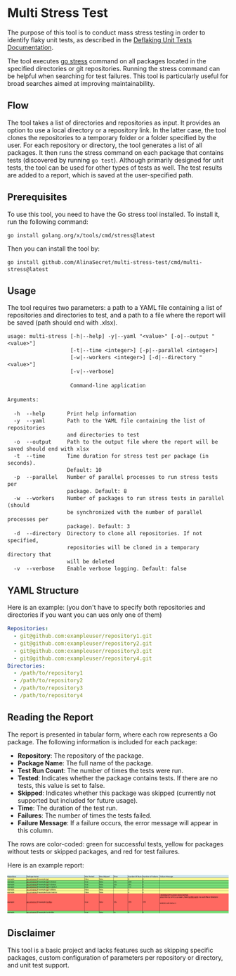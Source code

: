 # Multi Stress Test



The purpose of this tool is to conduct mass stress testing in order to identify flaky unit tests, as described in the [Deflaking Unit Tests Documentation](https://github.com/kubernetes/community/blob/master/contributors/devel/sig-testing/flaky-tests.md#deflaking-unit-tests).

The tool executes [go stress](https://pkg.go.dev/golang.org/x/tools/cmd/stress) command on all packages located in the specified directories or git repositories. Running the stress command can be helpful when searching for test failures. This tool is particularly useful for broad searches aimed at improving maintainability.

## Flow

The tool takes a list of directories and repositories as input. It provides an option to use a local directory or a repository link. In the latter case, the tool clones the repositories to a temporary folder or a folder specified by the user. For each repository or directory, the tool generates a list of all packages. It then runs the stress command on each package that contains tests (discovered by running `go test`). Although primarily designed for unit tests, the tool can be used for other types of tests as well. The test results are added to a report, which is saved at the user-specified path.

## Prerequisites

To use this tool, you need to have the Go stress tool installed. To install it, run the following command: 

```
go install golang.org/x/tools/cmd/stress@latest
```

Then you can install the tool by:

```
go install github.com/AlinaSecret/multi-stress-test/cmd/multi-stress@latest
```

## Usage

The tool requires two parameters: a path to a YAML file containing a list of repositories and directories to test, and a path to a file where the report will be saved (path should end with .xlsx).

```
usage: multi-stress [-h|--help] -y|--yaml "<value>" [-o|--output "<value>"]
                    [-t|--time <integer>] [-p|--parallel <integer>]
                    [-w|--workers <integer>] [-d|--directory "<value>"]
                    [-v|--verbose]

                    Command-line application

Arguments:

  -h  --help       Print help information
  -y  --yaml       Path to the YAML file containing the list of repositories
                   and directories to test
  -o  --output     Path to the output file where the report will be saved should end with xlsx
  -t  --time       Time duration for stress test per package (in seconds).
                   Default: 10
  -p  --parallel   Number of parallel processes to run stress tests per
                   package. Default: 8
  -w  --workers    Number of packages to run stress tests in parallel (should
                   be synchronized with the number of parallel processes per
                   package). Default: 3
  -d  --directory  Directory to clone all repositories. If not specified,
                   repositories will be cloned in a temporary directory that
                   will be deleted
  -v  --verbose    Enable verbose logging. Default: false

```

## YAML Structure

Here is an example:
(you don't have to specify both repositories and directories if you want you can ues only one of them)
```yaml
Repositories:
  - git@github.com:exampleuser/repository1.git
  - git@github.com:exampleuser/repository2.git
  - git@github.com:exampleuser/repository3.git
  - git@github.com:exampleuser/repository4.git
Directories:
  - /path/to/repository1
  - /path/to/repository2
  - /path/to/repository3
  - /path/to/repository4
  ```

## Reading the Report

The report is presented in tabular form, where each row represents a Go package. The following information is included for each package:

- **Repository**: The repository of the package.
- **Package Name**: The full name of the package.
- **Test Run Count**: The number of times the tests were run.
- **Tested**: Indicates whether the package contains tests. If there are no tests, this value is set to false.
- **Skipped**: Indicates whether this package was skipped (currently not supported but included for future usage).
- **Time**: The duration of the test run.
- **Failures**: The number of times the tests failed.
- **Failure Message**: If a failure occurs, the error message will appear in this column.

The rows are color-coded: green for successful tests, yellow for packages without tests or skipped packages, and red for test failures.

Here is an example report:

![img.png](images/img.png)

## Disclaimer

This tool is a basic project and lacks features such as skipping specific packages, custom configuration of parameters per repository or directory, and unit test support.